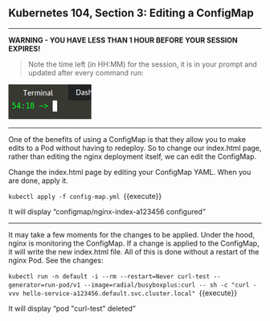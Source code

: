 ## Kubernetes 104, Section 3: Editing a ConfigMap

---

**WARNING - YOU HAVE LESS THAN 1 HOUR BEFORE YOUR SESSION EXPIRES!**

>Note the time left (in HH:MM) for the session, it is in your prompt and updated after every command run:

![Terminal Time Remaining](./assets/term-expire.png)

---


One of the benefits of using a ConfigMap is that they allow you to make edits to a Pod without having to redeploy. So to change our index.html page, rather than editing the nginx deployment itself, we can edit the ConfigMap.


Change the index.html page by editing your ConfigMap YAML. When you are done, apply it.

`kubectl apply -f config-map.yml
`{{execute}}

It will display “configmap/nginx-index-a123456 configured”

---


It may take a few moments for the changes to be applied. Under the hood, nginx is monitoring the ConfigMap. If a change is applied to the ConfigMap, it will write the new index.html file. All of this is done without a restart of the nginx Pod.
See the changes:


`kubectl run -n default -i --rm --restart=Never curl-test --generator=run-pod/v1 --image=radial/busyboxplus:curl -- sh -c "curl -vvv hello-service-a123456.default.svc.cluster.local"
`{{execute}}

It will display “pod "curl-test" deleted”
